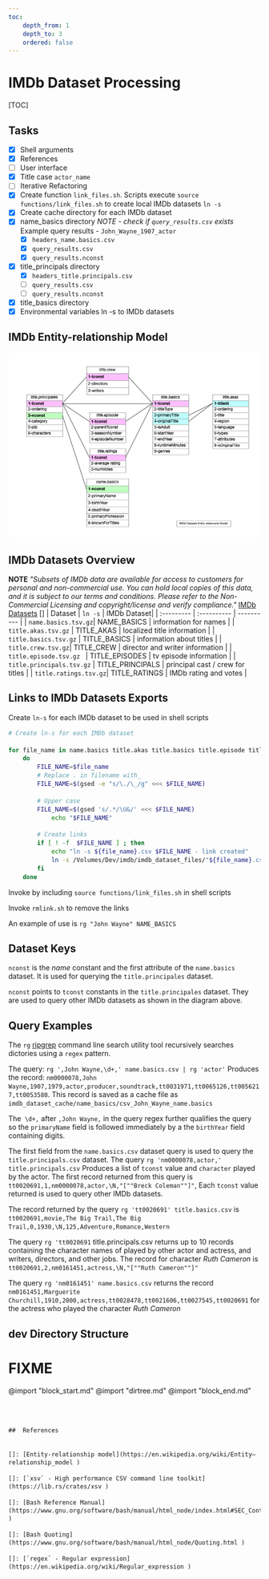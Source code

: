 ```yaml
---
toc:
    depth_from: 1
    depth_to: 3
    ordered: false
---  
```

  
#  IMDb Dataset Processing
  
[TOC]

##  Tasks
  
  
- [x]   Shell arguments
- [x]   References
- [ ]   User interface
- [x]   Title case `actor_name`
- [ ]   Iterative Refactoring
- [x]   Create function `link_files.sh`. Scripts execute `source functions/link_files.sh` to create local IMDb datasets `ln -s`
- [x]   Create cache directory for each IMDb dataset
  - [x] name_basics directory
*NOTE - check if  `query_results.csv` exists*  
Example query results - `John_Wayne_1907_actor`
    - [x]   `headers_name.basics.csv`
    - [x]   `query_results.csv`
    - [x]   `query_results.nconst`

  - [x] title_principals directory
    - [x]   `headers_title.principals.csv`
    - [ ]   `query_results.csv`
    - [ ]   `query_results.nconst`

  - [x] title_basics directory
  - [x] Environmental variables ln -s to IMDb datasets
  
##  IMDb Entity-relationship Model 
  
  
![IMDb ERD](./imdb_scripts/assets/imdb_erd.png )
  
##  IMDb Datasets Overview
  
  
**NOTE** *"Subsets of IMDb data are available for access to customers for personal and non-commercial use. You can hold local copies of this data, and it is subject to our terms and conditions. Please refer to the Non-Commercial Licensing and copyright/license and verify compliance."* [IMDb Datasets](https://www.imdb.com/interfaces/ ) []
  | Dataset | `ln -s` | IMDb Dataset|
  | :--------- | :---------- | ---------- |
|  `name.basics.tsv.gz`|  NAME_BASICS |  information for names |
|  `title.akas.tsv.gz` |  TITLE_AKAS | localized title information |
|  `title.basics.tsv.gz` |  TITLE_BASICS | information about titles |
|  `title.crew.tsv.gz`|  TITLE_CREW |  director and writer information  |
|  `title.episode.tsv.gz ` | TITLE_EPISODES  | tv episode information |
|  `title.principals.tsv.gz` | TITLE_PRINCIPALS  | principal cast / crew for titles |
|  `title.ratings.tsv.gz`|  TITLE_RATINGS |  IMDb rating and votes |
  
## Links to IMDb Datasets Exports

Create `ln-s` for each IMDb dataset to be used in shell scripts

```bash
# Create ln-s for each IMDb dataset

for file_name in name.basics title.akas title.basics title.episode title.principals title.ratings title.crew
    do
        FILE_NAME=$file_name
        # Replace . in filename with_
        FILE_NAME=$(gsed -e "s/\./\_/g" <<< $FILE_NAME)
    
        # Upper case
        FILE_NAME=$(gsed 's/.*/\U&/' <<< $FILE_NAME)
            echo "$FILE_NAME"
        
        # Create links
        if [ ! -f  $FILE_NAME ] ; then
            echo "ln -s ${file_name}.csv $FILE_NAME - link created"
            ln -s /Volumes/Dev/imdb/imdb_dataset_files/"${file_name}.csv" $FILE_NAME
        fi
    done
```


Invoke by including `source functions/link_files.sh` in shell scripts

Invoke `rmlink.sh` to remove the links


An example of use is `rg "John Wayne" NAME_BASICS`


##  Dataset Keys

  
`nconst` is the *name* constant and the first attribute of the `name.basics` dataset. It is used  for querying the `title.principales` dataset.

`nconst` points to `tconst` constants in the `title.principales` dataset.  They are used to query other IMDb datasets as shown in the diagram above.
  
  
##  Query Examples
  
  
The `rg` [ripgrep](https://crates.io/crates/ripgrep ) command line search utility tool   recursively searches dictories using a  `regex` pattern.
  
The query: `rg ',John Wayne,\d+,' name.basics.csv | rg 'actor'` 
Produces the record: `nm0000078,John Wayne,1907,1979,actor,producer,soundtrack,tt0031971,tt0065126,tt0056217,tt0053580`. This record is saved as a cache file as `imdb_dataset_cache/name_basics/csv_John_Wayne_name.basics`
  
The` \d+,` after `,John Wayne,` in the query regex further qualifies the query so the `primaryName` field is followed immediately by a the `birthYear` field containing digits.
  
The first field from the `name.basics.csv` dataset query is used to query the `title.principals.csv` dataset. 
The query `rg 'nm0000078,actor,' title.principals.csv` 
Produces a list of `tconst` value and `character` played by the actor. 
The first record returned from this query is `tt0020691,1,nm0000078,actor,\N,"[""Breck Coleman""]"`,  Each `tconst` value returned  is used to query other IMDb datasets.
  
The record returned by the query 
`rg 'tt0020691' title.basics.csv` is
`tt0020691,movie,The Big Trail,The Big Trail,0,1930,\N,125,Adventure,Romance,Western`
  
The query `rg 'tt0020691` title.principals.csv returns up to 10 records containing the character names of played by other actor and actress, and writers, directors, and other jobs. The record for character *Ruth Cameron* is `tt0020691,2,nm0161451,actress,\N,"[""Ruth Cameron""]"`
  
The query `rg 'nm0161451' name.basics.csv` returns the record `nm0161451,Marguerite Churchill,1910,2000,actress,tt0028478,tt0021606,tt0027545,tt0020691` for the actress who played the character *Ruth Cameron*
  
  
##  dev Directory Structure
# FIXME
@import "block_start.md"
@import "dirtree.md"
@import "block_end.md"

```

  
  
##  References
  
  
[]: [Entity-relationship model](https://en.wikipedia.org/wiki/Entity–relationship_model )
  
[]: [`xsv` - High performance CSV command line toolkit](https://lib.rs/crates/xsv )
  
[]: [Bash Reference Manual](https://www.gnu.org/software/bash/manual/html_node/index.html#SEC_Contents )
  
[]: [Bash Quoting](https://www.gnu.org/software/bash/manual/html_node/Quoting.html )
  
[]: [`regex` - Regular expression](https://en.wikipedia.org/wiki/Regular_expression )
  
  